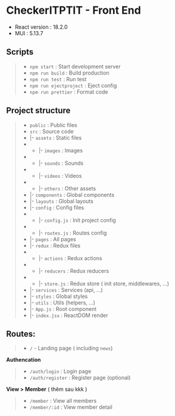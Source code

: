 # CheckerITPTIT - Front End

- React version : 18.2.0
- MUI : 5.13.7

## Scripts

> - `npm start` : Start development server
> - `npm run build` : Build production
> - `npm run test` : Run test
> - `npm run ejectproject` : Eject config
> - `npm run prettier` : Format code

## Project structure

> - `public` : Public files
> - `src` : Source code
> - |- `assets` : Static files
> - - |- `images` : Images
> - - |- `sounds` : Sounds
> - - |- `videos` : Videos
> - - |- `others` : Other assets
> - |- `components` : Global components
> - |- `layouts` : Global layouts
> - |- `config` : Config files
> - - |- `config.js` : Init project config
> - - |- `routes.js` : Routes config
> - |- `pages` : All pages
> - |- `redux` : Redux files
> - - |- `actions` : Redux actions
> - - |- `reducers` : Redux reducers
> - - |- `store.js` : Redux store ( init store, middlewares, ...)
> - |- `services` : Services (api, ...)
> - |- `styles` : Global styles
> - |- `utils` : Utils (helpers, ...)
> - |- `App.js` : Root component
> - |- `index.jsx` : ReactDOM render

## Routes:

> - `/` - Landing page ( including `news`)

**Authencation**

> - `/auth/login` : Login page
> - `/auth/register` : Register page (optional)

**View > Member**
( thêm sau kkk )

> - `/member` : View all members
> - `/member/:id` : View member detail
